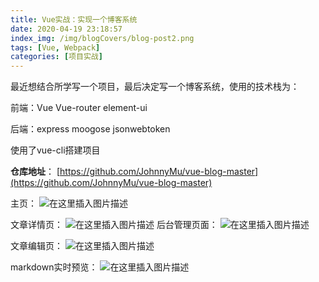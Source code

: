 ```yaml
---
title: Vue实战：实现一个博客系统
date: 2020-04-19 23:18:57
index_img: /img/blogCovers/blog-post2.png
tags: [Vue, Webpack]
categories: [项目实战]
---
```

最近想结合所学写一个项目，最后决定写一个博客系统，使用的技术栈为：

前端：Vue Vue-router element-ui 

后端：express moogose jsonwebtoken

使用了vue-cli搭建项目

**仓库地址**： [https://github.com/JohnnyMu/vue-blog-master](https://github.com/JohnnyMu/vue-blog-master)

主页：
![在这里插入图片描述](https://img-blog.csdnimg.cn/20200425201447403.png?x-oss-process=image/watermark,type_ZmFuZ3poZW5naGVpdGk,shadow_10,text_aHR0cHM6Ly9ibG9nLmNzZG4ubmV0L2pvaG5ueV9tdQ==,size_16,color_FFFFFF,t_70)


文章详情页：
![在这里插入图片描述](https://img-blog.csdnimg.cn/20200425201518158.png?x-oss-process=image/watermark,type_ZmFuZ3poZW5naGVpdGk,shadow_10,text_aHR0cHM6Ly9ibG9nLmNzZG4ubmV0L2pvaG5ueV9tdQ==,size_16,color_FFFFFF,t_70)
后台管理页面：
![在这里插入图片描述](https://img-blog.csdnimg.cn/2020042520155361.png?x-oss-process=image/watermark,type_ZmFuZ3poZW5naGVpdGk,shadow_10,text_aHR0cHM6Ly9ibG9nLmNzZG4ubmV0L2pvaG5ueV9tdQ==,size_16,color_FFFFFF,t_70)

文章编辑页：
![在这里插入图片描述](https://img-blog.csdnimg.cn/20200425201617476.png?x-oss-process=image/watermark,type_ZmFuZ3poZW5naGVpdGk,shadow_10,text_aHR0cHM6Ly9ibG9nLmNzZG4ubmV0L2pvaG5ueV9tdQ==,size_16,color_FFFFFF,t_70)


markdown实时预览：
![在这里插入图片描述](https://img-blog.csdnimg.cn/20200425201638341.png?x-oss-process=image/watermark,type_ZmFuZ3poZW5naGVpdGk,shadow_10,text_aHR0cHM6Ly9ibG9nLmNzZG4ubmV0L2pvaG5ueV9tdQ==,size_16,color_FFFFFF,t_70)
